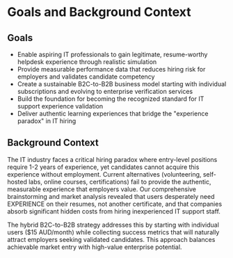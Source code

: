 # Goals and Background Context

## Goals

- Enable aspiring IT professionals to gain legitimate, resume-worthy helpdesk experience through realistic simulation
- Provide measurable performance data that reduces hiring risk for employers and validates candidate competency
- Create a sustainable B2C-to-B2B business model starting with individual subscriptions and evolving to enterprise verification services
- Build the foundation for becoming the recognized standard for IT support experience validation
- Deliver authentic learning experiences that bridge the "experience paradox" in IT hiring

## Background Context

The IT industry faces a critical hiring paradox where entry-level positions require 1-2 years of experience, yet candidates cannot acquire this experience without employment. Current alternatives (volunteering, self-hosted labs, online courses, certifications) fail to provide the authentic, measurable experience that employers value. Our comprehensive brainstorming and market analysis revealed that users desperately need EXPERIENCE on their resumes, not another certificate, and that companies absorb significant hidden costs from hiring inexperienced IT support staff.

The hybrid B2C-to-B2B strategy addresses this by starting with individual users ($15 AUD/month) while collecting success metrics that will naturally attract employers seeking validated candidates. This approach balances achievable market entry with high-value enterprise potential.
